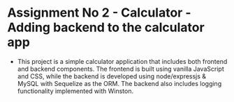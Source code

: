 # Assignment No 2 - Calculator - Adding backend to the calculator app


- This project is a simple calculator application that includes both frontend and backend components. The frontend is built using vanilla JavaScript and CSS, while the backend is developed using node/expressjs & MySQL with Sequelize as the ORM. The backend also includes logging functionality implemented with Winston.
